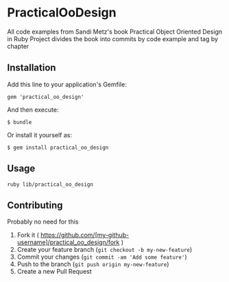 # PracticalOoDesign

All code examples from Sandi Metz's book Practical Object Oriented Design in Ruby
Project divides the book into commits by code example and tag by chapter

## Installation

Add this line to your application's Gemfile:

    gem 'practical_oo_design'

And then execute:

    $ bundle

Or install it yourself as:

    $ gem install practical_oo_design

## Usage

    ruby lib/practical_oo_design

## Contributing

Probably no need for this

1. Fork it ( https://github.com/[my-github-username]/practical_oo_design/fork )
2. Create your feature branch (`git checkout -b my-new-feature`)
3. Commit your changes (`git commit -am 'Add some feature'`)
4. Push to the branch (`git push origin my-new-feature`)
5. Create a new Pull Request
